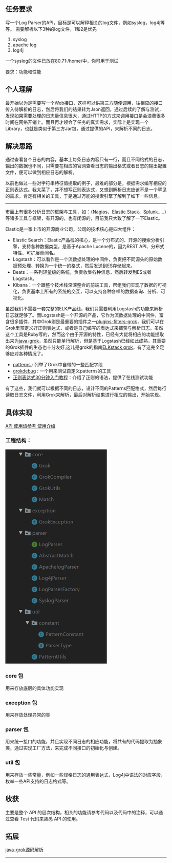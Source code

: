 ## 任务要求

写一个Log Parser的API，目标是可以解释相关的log文件，例如syslog，log4j等等。 需要解析以下3种的log文件，1和2是优先

1. syslog
2. apache log
3. log4j

一个syslog的文件已放在80.71:/home/中，你可用于测试

要求：功能和性能



## 个人理解

最开始以为是需要写一个Web接口，这样可以供第三方随便调用，往相应的接口传入待解析的日志，然后将我们的结果转为Json返回，通过后续的了解与测试，发现如果需要处理的日志量信息很大，通过HTTP的方式来调用接口是会浪费很多时间在网络开销上。而且再才领会了任务的真实需求，实际上是实现一个 Library，也就是类似于第三方Jar包，通过提供的API，来解析不同的日志。

## 解决思路

通过查看各个日志的内容，基本上每条日志内容只有一行，而且不同格式的日志，输出的数据也不同，只需要在相应的官网查看日志的输出格式或者日志的输出配置文件，便可以做到相应日志的解析。

以前也做过一些对字符串特征值提取的例子，最难的部分是，根据需求编写相应的正则表达式。我太菜了，并不想写正则表达式，又想到解析日志应该不是一个罕见的需求，肯定有相关的工具，于是通过万能的搜索引擎了解到了如下一些信息。

---

市面上有很多分析日志的框架与工具，如：（[Nagios][Nagios]、[Elastic Stack][Elastic Stack]、[Splunk][Splunk].....）等诸多工具与框架，有开源的，也有闭源的，目前我只大致了解了一下Elastic。

Elastic是一家上市的开源商业公司，公司的技术核心是四大组件：

- Elastic Search：Elastic产品栈的核心，是一个分布式的、开源的搜索分析引擎，支持各种数据类型，是基于Apache Lucene的，因为REST API、分布式特性、可扩展而闻名。
- Logstash：可以看作是一个流数据处理的中间件，负责把不同源头的原始数据预处理、转换为一个统一的格式，然后发送到ES存储起来。
- Beats：一系列轻量级的系统，负责收集各种信息，然后转发到ES或者Logstash。
- Kibana：一个跟整个技术栈深深整合的前端工具，帮组我们实现了数据的可视化，负责基本上所有的系统的交互，可以支持各种各样的数据查询、分析、可视化。

虽然我们不需要一套完整的ELK产品线，我们只需要利用Logstash的功能来解析日志就足够了。而Logstash是一个开源的产品，它作为流数据处理的中间件，富含很多插件，其中Grok则是最重要的插件之一[plugins-filters-grok][plugins-filters-grok]，我们可以在Grok里预定义好正则表达式，或者是自己编写的表达式来捕获与解析日志。虽然这个工具是Ruby写的，然而这个由于开源的特性，已经有大佬将相应的功能提取出来为[java-grok][java-grok]，虽然只能单行解析，但是基于Logstash已经如此成熟，其重要的Grok插件的生态也十分友好,这儿是grok的指南[ELKstack grok][ELKstack grok]，有了这完全足够应对各种情况了。

- [patterns ][patterns]: 列举了Grok中自带的一些匹配字段
- [grokdebug][grokdebug] : 一个用来测试自定义patterns的工具
- [正则表达式30分钟入门教程][正则表达式30分钟入门教程]：介绍了正则的语法，提供了在线测试功能

有了这些，我们就可以根据不同的日志，设计不同的Patterns匹配格式，然后每行读取日志文件，利用Grok来解析，最后对解析结果进行相应的输出，开始实现。

## 具体实现

[API 使用请参考 使用介绍](./使用介绍.md)

### 工程结构：



![image-20210721213416839](任务与总结-IMG/工程结构.png)

### core 包

用来存放底层的具体功能实现

### exception 包

用来存放处理异常的类

### parser 包

用来统一接口的功能，并且实现不同日志的相应功能，将共有的代码提取为抽象类，通过实现工厂方法，来完成不同接口的初始化与创建。

### util 包

用来存放一些常量，例如一些规格日志的通用表达式，Log4j中语法的对应字段，枚举一些API支持的日志格式等。

## 收获

主要是整个 API 的层次结构，相关的功能请参考代码以及代码中的注释，可以通过查看 Test 代码来熟悉 API 的使用。



## 拓展

[java-grok源码解析](./java-grok源码解析.md)



---

[Nagios]:https://www.nagios.org/about/
[Elastic Stack]:https://www.elastic.co/cn/products/
[Splunk]:https://www.splunk.com/en_us/careers/diversity.html
[plugins-filters-grok]:https://www.elastic.co/guide/en/logstash/current/plugins-filters-grok.html
[ELKstack grok]:https://elkguide.elasticsearch.cn/logstash/plugins/filter/grok.html
[java-grok]:https://github.com/thekrakken/java-grok
[patterns]:https://github.com/elastic/logstash/tree/v1.4.2/patterns
[grokdebug]:https://grokdebug.herokuapp.com/

[5 useful open source log analysis tools]:https://opensource.com/article/19/4/log-analysis-tools

[正则表达式30分钟入门教程]:https://deerchao.cn/tutorials/regex/regex.htm

